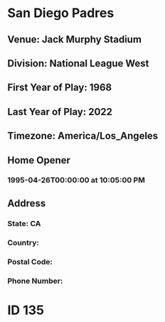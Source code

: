 # San Diego Padres
## Venue: Jack Murphy Stadium
## Division: National League West
## First Year of Play: 1968
## Last Year of Play: 2022
## Timezone: America/Los_Angeles
## Home Opener
### 1995-04-26T00:00:00 at 10:05:00 PM
## Address
### 
### State: CA
### Country: 
### Postal Code: 
### Phone Number: 
# ID 135